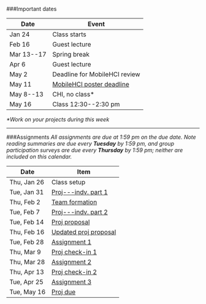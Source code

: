 ###Important dates

Date       | Event
-----------| ------
Jan&nbsp;24     | Class starts
Feb&nbsp;16     | Guest lecture
Mar&nbsp;13--17 | Spring break
Apr&nbsp;6      | Guest lecture
May&nbsp;2      | Deadline for MobileHCI review
May&nbsp;11     | [MobileHCI poster deadline](http://mobilehci.acm.org/2017/late-breaking.html)
May&nbsp;8--13  | CHI, no class\*
May&nbsp;16     | Class 12:30--2:30 pm

_\*Work on your projects during this week_

<hr>

###Assignments
_All assignments are due at 1:59 pm on the due date. Note reading
summaries are due every **Tuesday** by 1:59 pm, and group participation
surveys are due every **Thursday** by 1:59 pm; neither are included on
this calendar._

Date        | Item
------------|-----------
Thu, Jan 26 | Class setup
Tue, Jan 31 | [Proj---indv. part 1](project_individual.html#part-1-initial-paper-exploration)
Thu, Feb 2  | [Team formation](team_formation.html)
Tue, Feb 7  | [Proj---indv. part 2](project_individual.html#part-2-paper-choice-and-summarization)
Tue, Feb 14 | [Proj proposal](project_group.html#project-proposal-and-presentation)
Thu, Feb 16 | [Updated proj proposal](project_group.html#updated-proposal)
Tue, Feb 28 | [Assignment 1](assignment1.html)
Thu, Mar 9  | [Proj check-in 1](project_group.html#mid-project-check-ins)
Thu, Mar 28 | [Assignment 2](assignment2.html)
Thu, Apr 13 | [Proj check-in 2](project_group.html#mid-project-check-ins)
Tue, Apr 25 | [Assignment 3](assignment3.html)
Tue, May 16 | [Proj due](project_group.html#final-paper)
